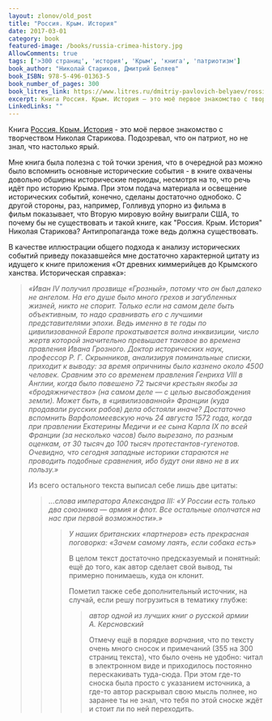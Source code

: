 ```yaml
---
layout: zlonov/old_post
title: "Россия. Крым. История"
date: 2017-03-01
category: book
featured-image: /books/russia-crimea-history.jpg
AllowComments: true
tags: ['>300 страниц', 'история', 'Крым', 'книга', 'патриотизм']
book_author: "Николай Стариков, Дмитрий Беляев"
book_ISBN: 978-5-496-01363-5
book_number_of_pages: 300
book_litres_link: https://www.litres.ru/dmitriy-pavlovich-belyaev/rossiya-krym-istoriya/?lfrom=13913266
excerpt: Книга Россия. Крым. История — это моё первое знакомство с творчеством Николая Старикова. Подозревал, что он патриот, но не знал, что настолько ярый.
LinkedLinks: ""
---
```

Книга <a href="https://www.litres.ru/dmitriy-pavlovich-belyaev/rossiya-krym-istoriya/?lfrom=13913266">Россия. Крым. История</a> - это моё первое знакомство с творчеством Николая Старикова. Подозревал, что он патриот, но не знал, что настолько ярый.

Мне книга была полезна с той точки зрения, что в очередной раз можно было вспомнить основные исторические события - в книге охвачены довольно обширны исторические периоды, несмотря на то, что речь идёт про историю Крыма. При этом подача материала и освещение исторических событий, конечно, сделаны достаточно однобоко. С другой стороны, раз, например, Голливуд упорно из фильма в фильм показывает, что Вторую мировую войну выиграли США, то почему бы не существовать и такой книге, как "Россия. Крым. История" Николая Старикова? Антипропаганда тоже ведь должна существовать.

В качестве иллюстрации общего подхода к анализу исторических событий приведу показавшейся мне достаточно характерной цитату из идущего к книге приложения «От древних киммерийцев до Крымского ханства. Историческая справка»:

<blockquote><em>«Иван IV получил прозвище «Грозный», потому что он был далеко не ангелом. На его душе было много грехов и загубленных жизней, никто не спорит. Только если на самом деле быть объективным, то надо сравнивать его с лучшими представителями эпохи. Ведь именно в те годы по цивилизованной Европе прокатывается волна инквизиции, число жертв которой значительно превышает таковое во времена правления Ивана Грозного.</em>
<em>Доктор исторических наук, профессор Р. Г. Скрынников, анализируя поминальные списки, приходит к выводу: за время опричнины было казнено около 4500 человек. Сравним это со временем правления Генриха VIII в Англии, когда было повешено 72 тысячи крестьян якобы за «бродяжничество» (на самом деле — с целью высвобождения земли). Может быть, в «цивилизованной» Франции (куда продавали русских рабов) дела обстояли иначе? Достаточно вспомнить Варфоломеевскую ночь 24 августа 1572 года, когда при правлении Екатерины Медичи и ее сына Карла IX по всей Франции (за несколько часов) было вырезано, по разным оценкам, от 30 тысяч до 100 тысяч протестантов-гугенотов. Очевидно, что сегодня западные историки стараются не проводить подобные сравнения, ибо будут они явно не в их пользу.»</em>

Из всего остального текста выписал себе лишь две цитаты:

<blockquote><em>...слова императора Александра III: «У России есть только два союзника — армия и флот. Все остальные ополчатся на нас при первой возможности».»</em>

<blockquote><em>У наших британских «партнеров» есть прекрасная поговорка: «Зачем самому лаять, если собака есть»</em>

В целом текст достаточно предсказуемый и понятный: ещё до того, как автор сделает свой вывод, ты примерно понимаешь, куда он клонит.

Пометил также себе дополнительный источник, на случай, если решу погрузиться в тематику глубже:

<blockquote><em>автор одной из лучших книг о русской армии А. Керсновский</em>

Отмечу ещё в порядке <em>ворчания</em>, что по тексту очень много сносок и примечаний (355 на 300 страниц текста), что было очень не удобно: читал в электронном виде и приходилось постоянно перескакивать туда-сюда. При этом где-то сноска была просто с указанием источника, а где-то автор раскрывал свою мысль полнее, но заранее ты не знал, что тебя по этой сноске ждёт и стоит ли по ней переходить.
